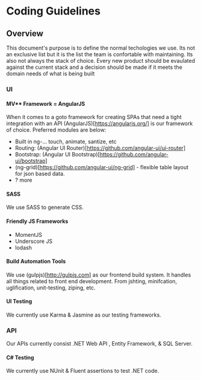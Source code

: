 # Coding Guidelines

## Overview

This document's purpose is to define the normal techologies we use.   Its not an exclusive list but it is the list the team is confortable with maintaining.  Its also not always the stack of choice.  Every new product should be evaulated against the current stack and a decision should be made if it meets the domain needs of what is being built


### UI

#### MV** Framework  = AngularJS

When it comes to a goto framework for creating SPAs that need a tight integration with an API (AngularJS)[https://angularjs.org/] is our framework of choice.  Preferred modules are below:

*  Built in ng-<modules>... touch, animate, santize, etc
*  Routing:  (Angular UI Router)[https://github.com/angular-ui/ui-router]
*  Bootstrap: (Angular UI Bootstrap)[https://github.com/angular-ui/bootstrap]
*  (ng-grid)[https://github.com/angular-ui/ng-grid] - flexible table layout for json based data.
* ? more

#### SASS

We use SASS to generate CSS.  

#### Friendly JS Frameworks

* MomentJS
* Underscore JS
* lodash


#### Build Automation Tools

We use (gulpjs)[http://gulpjs.com] as our frontend build system.  It handles all things related to front end development.  From jshting, minifcation, uglification, unit-testing, ziping, etc.


#### UI Testing

We currently use Karma & Jasmine as our testing frameworks.  


### API

Our APIs currently consist .NET Web API , Entity Framework, & SQL Server.


#### C# Testing

We currently use NUnit & Fluent assertions to test .NET code.
